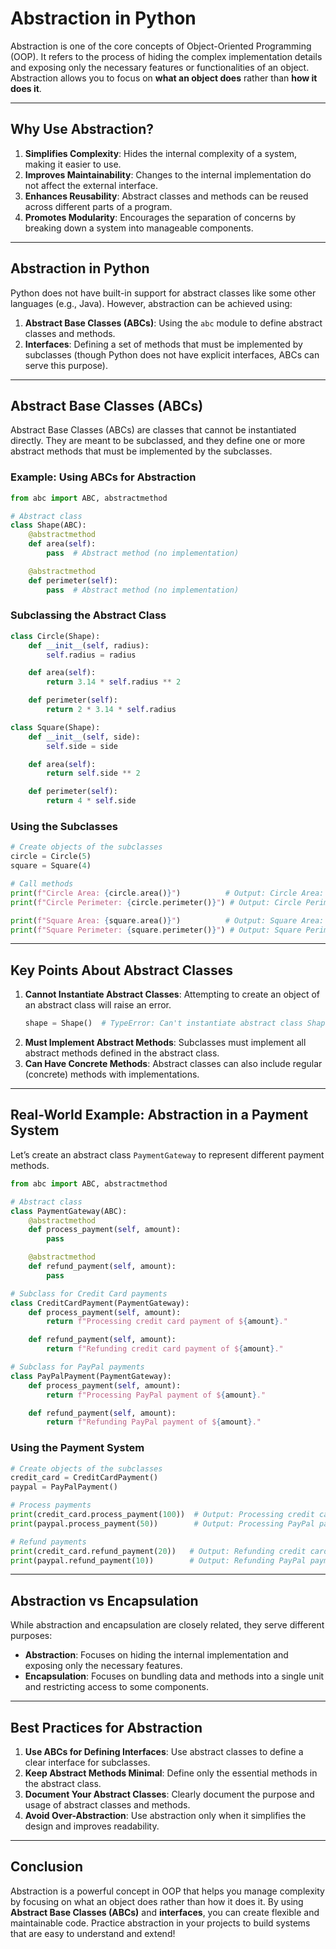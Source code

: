 # Abstraction in Python

Abstraction is one of the core concepts of Object-Oriented Programming (OOP). It refers to the process of hiding the complex implementation details and exposing only the necessary features or functionalities of an object. Abstraction allows you to focus on **what an object does** rather than **how it does it**.

---

## Why Use Abstraction?

1. **Simplifies Complexity**: Hides the internal complexity of a system, making it easier to use.
2. **Improves Maintainability**: Changes to the internal implementation do not affect the external interface.
3. **Enhances Reusability**: Abstract classes and methods can be reused across different parts of a program.
4. **Promotes Modularity**: Encourages the separation of concerns by breaking down a system into manageable components.

---

## Abstraction in Python

Python does not have built-in support for abstract classes like some other languages (e.g., Java). However, abstraction can be achieved using:
1. **Abstract Base Classes (ABCs)**: Using the `abc` module to define abstract classes and methods.
2. **Interfaces**: Defining a set of methods that must be implemented by subclasses (though Python does not have explicit interfaces, ABCs can serve this purpose).

---

## Abstract Base Classes (ABCs)

Abstract Base Classes (ABCs) are classes that cannot be instantiated directly. They are meant to be subclassed, and they define one or more abstract methods that must be implemented by the subclasses.

### Example: Using ABCs for Abstraction

```python
from abc import ABC, abstractmethod

# Abstract class
class Shape(ABC):
    @abstractmethod
    def area(self):
        pass  # Abstract method (no implementation)

    @abstractmethod
    def perimeter(self):
        pass  # Abstract method (no implementation)
```

### Subclassing the Abstract Class

```python
class Circle(Shape):
    def __init__(self, radius):
        self.radius = radius

    def area(self):
        return 3.14 * self.radius ** 2

    def perimeter(self):
        return 2 * 3.14 * self.radius

class Square(Shape):
    def __init__(self, side):
        self.side = side

    def area(self):
        return self.side ** 2

    def perimeter(self):
        return 4 * self.side
```

### Using the Subclasses

```python
# Create objects of the subclasses
circle = Circle(5)
square = Square(4)

# Call methods
print(f"Circle Area: {circle.area()}")          # Output: Circle Area: 78.5
print(f"Circle Perimeter: {circle.perimeter()}") # Output: Circle Perimeter: 31.4

print(f"Square Area: {square.area()}")          # Output: Square Area: 16
print(f"Square Perimeter: {square.perimeter()}") # Output: Square Perimeter: 16
```

---

## Key Points About Abstract Classes

1. **Cannot Instantiate Abstract Classes**: Attempting to create an object of an abstract class will raise an error.
   ```python
   shape = Shape()  # TypeError: Can't instantiate abstract class Shape
   ```
2. **Must Implement Abstract Methods**: Subclasses must implement all abstract methods defined in the abstract class.
3. **Can Have Concrete Methods**: Abstract classes can also include regular (concrete) methods with implementations.

---

## Real-World Example: Abstraction in a Payment System

Let’s create an abstract class `PaymentGateway` to represent different payment methods.

```python
from abc import ABC, abstractmethod

# Abstract class
class PaymentGateway(ABC):
    @abstractmethod
    def process_payment(self, amount):
        pass

    @abstractmethod
    def refund_payment(self, amount):
        pass

# Subclass for Credit Card payments
class CreditCardPayment(PaymentGateway):
    def process_payment(self, amount):
        return f"Processing credit card payment of ${amount}."

    def refund_payment(self, amount):
        return f"Refunding credit card payment of ${amount}."

# Subclass for PayPal payments
class PayPalPayment(PaymentGateway):
    def process_payment(self, amount):
        return f"Processing PayPal payment of ${amount}."

    def refund_payment(self, amount):
        return f"Refunding PayPal payment of ${amount}."
```

### Using the Payment System

```python
# Create objects of the subclasses
credit_card = CreditCardPayment()
paypal = PayPalPayment()

# Process payments
print(credit_card.process_payment(100))  # Output: Processing credit card payment of $100.
print(paypal.process_payment(50))        # Output: Processing PayPal payment of $50.

# Refund payments
print(credit_card.refund_payment(20))   # Output: Refunding credit card payment of $20.
print(paypal.refund_payment(10))        # Output: Refunding PayPal payment of $10.
```

---

## Abstraction vs Encapsulation

While abstraction and encapsulation are closely related, they serve different purposes:
- **Abstraction**: Focuses on hiding the internal implementation and exposing only the necessary features.
- **Encapsulation**: Focuses on bundling data and methods into a single unit and restricting access to some components.

---

## Best Practices for Abstraction

1. **Use ABCs for Defining Interfaces**: Use abstract classes to define a clear interface for subclasses.
2. **Keep Abstract Methods Minimal**: Define only the essential methods in the abstract class.
3. **Document Your Abstract Classes**: Clearly document the purpose and usage of abstract classes and methods.
4. **Avoid Over-Abstraction**: Use abstraction only when it simplifies the design and improves readability.

---

## Conclusion

Abstraction is a powerful concept in OOP that helps you manage complexity by focusing on what an object does rather than how it does it. By using **Abstract Base Classes (ABCs)** and **interfaces**, you can create flexible and maintainable code. Practice abstraction in your projects to build systems that are easy to understand and extend!
